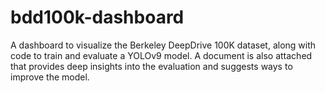 # bdd100k-dashboard
A dashboard to visualize the Berkeley DeepDrive 100K dataset, along with code to train and evaluate a YOLOv9 model. A document is also attached that provides deep insights into the evaluation and suggests ways to improve the model.
